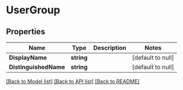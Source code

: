 # UserGroup

## Properties
Name | Type | Description | Notes
------------ | ------------- | ------------- | -------------
**DisplayName** | **string** |  | [default to null]
**DistinguishedName** | **string** |  | [default to null]

[[Back to Model list]](../README.md#documentation-for-models) [[Back to API list]](../README.md#documentation-for-api-endpoints) [[Back to README]](../README.md)


